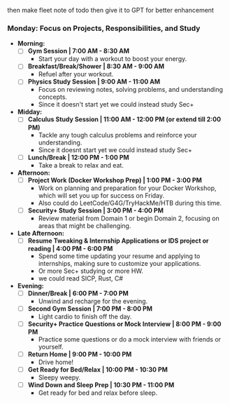 then make fleet note of todo then give it to GPT for better enhancement 


### **Monday: Focus on Projects, Responsibilities, and Study**

- **Morning:**
    - [ ] **Gym Session | 7:00 AM - 8:30 AM**
        - Start your day with a workout to boost your energy.
    - [ ] **Breakfast/Break/Shower | 8:30 AM - 9:00 AM**
        - Refuel after your workout.
    - [ ] **Physics Study Session | 9:00 AM - 11:00 AM**
        - Focus on reviewing notes, solving problems, and understanding concepts.
        - Since it doesn't start yet we could instead study Sec+ 

- **Midday:**
    - [ ] **Calculus Study Session | 11:00 AM - 12:00 PM (or extend till 2:00 PM)**
        - Tackle any tough calculus problems and reinforce your understanding.
        - Since it doesnt start yet we could instead study Sec+ 
    - [ ] **Lunch/Break | 12:00 PM - 1:00 PM**
        - Take a break to relax and eat.

- **Afternoon:**
    - [ ] **Project Work (Docker Workshop Prep) | 1:00 PM - 3:00 PM**
        - Work on planning and preparation for your Docker Workshop, which will set you up for success on Friday.
        - Also could do LeetCode/G4G/TryHackMe/HTB during this time.
    - [ ] **Security+ Study Session | 3:00 PM - 4:00 PM**
        - Review material from Domain 1 or begin Domain 2, focusing on areas that might be challenging.

- **Late Afternoon:**
    - [ ] **Resume Tweaking & Internship Applications or IDS project or reading | 4:00 PM - 6:00 PM**
        - Spend some time updating your resume and applying to internships, making sure to customize your applications.
        - Or more Sec+ studying or more HW.
        - we could read SICP, Rust, C#

- **Evening:**
    - [ ] **Dinner/Break | 6:00 PM - 7:00 PM**
        - Unwind and recharge for the evening.
    - [ ] **Second Gym Session | 7:00 PM - 8:00 PM**
        - Light cardio to finish off the day.
    - [ ] **Security+ Practice Questions or Mock Interview | 8:00 PM - 9:00 PM**
        - Practice some questions or do a mock interview with friends or yourself.
    - [ ] **Return Home | 9:00 PM - 10:00 PM**
        - Drive home!
    - [ ] **Get Ready for Bed/Relax | 10:00 PM - 10:30 PM**
        - Sleepy weepy.
    - [ ] **Wind Down and Sleep Prep | 10:30 PM - 11:00 PM**
        - Get ready for bed and relax before sleep.
